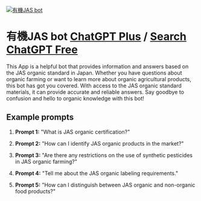 
[![有機JAS bot](null)](https://chat.openai.com/g/g-DugdZXoop-you-ji-jas-bot)

# 有機JAS bot [ChatGPT Plus](https://chat.openai.com/g/g-DugdZXoop-you-ji-jas-bot) / [Search ChatGPT Free](https://gptcall.net/index.html#/?search=%E6%9C%89%E6%A9%9FJAS%20bot)

This App is a helpful bot that provides information and answers based on the JAS organic standard in Japan. Whether you have questions about organic farming or want to learn more about organic agricultural products, this bot has got you covered. With access to the JAS organic standard materials, it can provide accurate and reliable answers. Say goodbye to confusion and hello to organic knowledge with this bot!

## Example prompts

1. **Prompt 1:** "What is JAS organic certification?"

2. **Prompt 2:** "How can I identify JAS organic products in the market?"

3. **Prompt 3:** "Are there any restrictions on the use of synthetic pesticides in JAS organic farming?"

4. **Prompt 4:** "Tell me about the JAS organic labeling requirements."

5. **Prompt 5:** "How can I distinguish between JAS organic and non-organic food products?"



